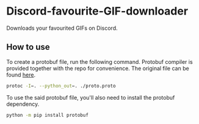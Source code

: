 # Discord-favourite-GIF-downloader
Downloads your favourited GIFs on Discord.

## How to use

To create a protobuf file, run the following command.
Protobuf compiler is provided together with the repo for convenience. The original file can be found [here](https://github.com/protocolbuffers/protobuf/releases/latest).
```sh
protoc -I=. --python_out=. ./proto.proto
```

To use the said protobuf file, you'll also need to install the protobuf dependency.
```sh
python -m pip install protobuf
```
